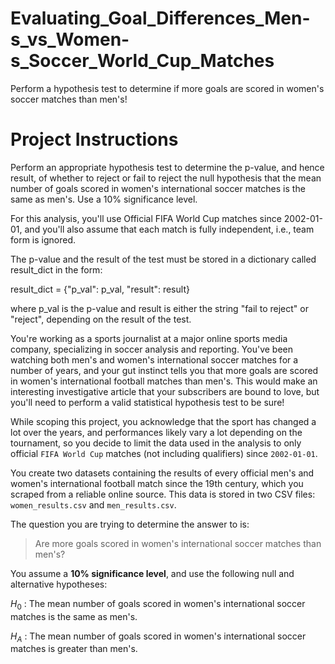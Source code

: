 # Evaluating_Goal_Differences_Men-s_vs_Women-s_Soccer_World_Cup_Matches
Perform a hypothesis test to determine if more goals are scored in women's soccer matches than men's!

# Project Instructions

Perform an appropriate hypothesis test to determine the p-value, and hence result, of whether to reject or fail to reject the null hypothesis that the mean number of goals scored in women's international soccer matches is the same as men's. Use a 10% significance level.

For this analysis, you'll use Official FIFA World Cup matches since 2002-01-01, and you'll also assume that each match is fully independent, i.e., team form is ignored.

The p-value and the result of the test must be stored in a dictionary called result_dict in the form:

result_dict = {"p_val": p_val, "result": result}

where p_val is the p-value and result is either the string "fail to reject" or "reject", depending on the result of the test.

You're working as a sports journalist at a major online sports media company, specializing in soccer analysis and reporting. You've been watching both men's and women's international soccer matches for a number of years, and your gut instinct tells you that more goals are scored in women's international football matches than men's. This would make an interesting investigative article that your subscribers are bound to love, but you'll need to perform a valid statistical hypothesis test to be sure!

While scoping this project, you acknowledge that the sport has changed a lot over the years, and performances likely vary a lot depending on the tournament, so you decide to limit the data used in the analysis to only official `FIFA World Cup` matches (not including qualifiers) since `2002-01-01`.

You create two datasets containing the results of every official men's and women's international football match since the 19th century, which you scraped from a reliable online source. This data is stored in two CSV files: `women_results.csv` and `men_results.csv`.

The question you are trying to determine the answer to is:

> Are more goals scored in women's international soccer matches than men's?

You assume a **10% significance level**, and use the following null and alternative hypotheses:

$H_0$ : The mean number of goals scored in women's international soccer matches is the same as men's.

$H_A$ : The mean number of goals scored in women's international soccer matches is greater than men's.
